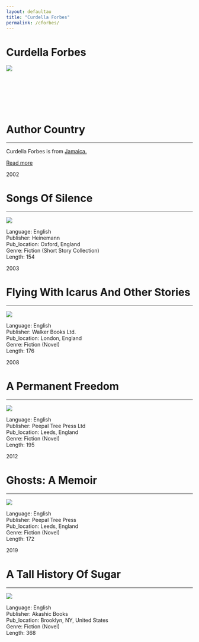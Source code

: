 ```yaml
---
layout: defaultau
title: "Curdella Forbes"
permalink: /cforbes/
---
```

<!-- partial:index.partial.html -->
<div class="content">
    <h1>Curdella Forbes</h1>
    <div class="quote">
        <div><img src="https://aalbc.com/author-photos/Curdella-Forbes.jpg" class="logo"></div>
    </div>
    <div class="timeline">
        <div style="padding-bottom:100px;"></div>
        <div class="block">
            <div class="date right"><p class="right"> </p></div>
            <div class="dot"></div>
            <div class="left first">
            <div class="author_country">
                <h1>Author Country</h1><hr>
          <div class="aclocation">   <p>Curdella Forbes is from <a href="{{ site.baseurl }}/4">Jamaica.</a></p></div>
              <div class="acreadmore">  <a href="https://en.wikipedia.org/wiki/Curdella_Forbes" target="_blank">Read more</a></div>
            </div>
            </div>
        </div>
        <div class="block">
            <div class="date left"><p class="left">2002</p></div>
            <div class="dot"></div>
            <div class="right hide">
                <h1>Songs Of Silence</h1><hr>
                <p><img src="https://aalbc.com/bookcovers/9780435989576.jpg"></p>
                <p>
                Language: English<br/>
                Publisher: Heinemann<br/>
                Pub_location: Oxford, England<br/>
                Genre: Fiction (Short Story Collection)<br/>
                Length: 154<br/>                   </p>
            </div>
        </div>
       <div class="block">
            <div class="date right"><p class="right">2003</p></div>
            <div class="dot"></div>
            <div class="left hide">
                <h1>Flying With Icarus And Other Stories</h1><hr>
                <p><img src="https://images-na.ssl-images-amazon.com/images/I/51RYMQWHVWL._SX304_BO1,204,203,200_.jpg"></p>
                <p>
                Language: English<br/>
                Publisher: Walker Books Ltd.<br/>
                Pub_location: London, England<br/>
                Genre: Fiction (Novel)<br/>
                Length: 176<br/>                   </p>
            </div>
        </div>
       <div class="block">
            <div class="date left"><p class="left">2008</p></div>
            <div class="dot"></div>
            <div class="right hide">
                <h1>A Permanent Freedom</h1><hr>
                <p><img src="https://images-na.ssl-images-amazon.com/images/I/61gnXVJuf0L._SX325_BO1,204,203,200_.jpg"></p>
                <p>
                Language: English<br/>
                Publisher: Peepal Tree Press Ltd<br/>
                Pub_location: Leeds, England<br/>
                Genre: Fiction (Novel)<br/>
                Length: 195<br/>                   </p>
            </div>
        </div>
       <div class="block">
            <div class="date right"><p class="right">2012</p></div>
            <div class="dot"></div>
            <div class="left hide">
                <h1>Ghosts: A Memoir</h1><hr>
                <p><img src="https://i.gr-assets.com/images/S/compressed.photo.goodreads.com/books/1344728449l/15806390.jpg"></p>
                <p>
                Language: English<br/>
                Publisher: Peepal Tree Press<br/>
                Pub_location: Leeds, England<br/>
                Genre: Fiction (Novel)<br/>
                Length: 172<br/>                   </p>
            </div>
        </div>
<div class="block">
            <div class="date left"><p class="left">2019</p></div>
            <div class="dot"></div>
            <div class="right hide">
                <h1>A Tall History Of Sugar</h1><hr>
                <p><img src="https://aalbc.com/bookcovers/9781617757518.jpg"></p>
                <p>
                Language: English<br/>
                Publisher: Akashic Books<br/>
                Pub_location: Brooklyn, NY, United States<br/>
                Genre: Fiction (Novel)<br/>
                Length: 368<br/>                   </p>
            </div>
        </div>
  <!-- partial -->
<script src='https://cdnjs.cloudflare.com/ajax/libs/jquery/3.1.1/jquery.min.js'></script><script  src="{{ site.baseurl }}/assets/js/authorscript.js"></script>
